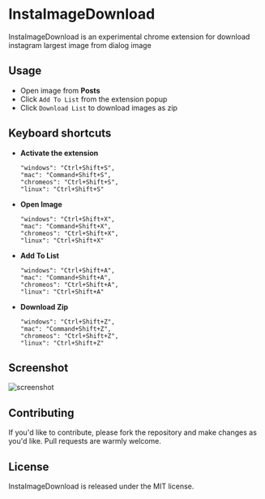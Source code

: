 
# InstaImageDownload

InstaImageDownload is an experimental chrome extension for download instagram largest image from dialog image

## Usage

- Open image from **Posts** 
- Click `Add To List` from the extension popup
- Click `Download List` to download images as zip

## Keyboard shortcuts

- **Activate the extension**
	```
	"windows": "Ctrl+Shift+S",
	"mac": "Command+Shift+S",
	"chromeos": "Ctrl+Shift+S",
	"linux": "Ctrl+Shift+S"
	```  
- **Open Image**
	```
	"windows": "Ctrl+Shift+X",
	"mac": "Command+Shift+X",
	"chromeos": "Ctrl+Shift+X",
	"linux": "Ctrl+Shift+X"
	```  
- **Add To List**
	```
	"windows": "Ctrl+Shift+A",
	"mac": "Command+Shift+A",
	"chromeos": "Ctrl+Shift+A",
	"linux": "Ctrl+Shift+A"
	```  
- **Download Zip**
	```
	"windows": "Ctrl+Shift+Z",
	"mac": "Command+Shift+Z",
	"chromeos": "Ctrl+Shift+Z",
	"linux": "Ctrl+Shift+Z"
	```  

## Screenshot
![screenshot](https://user-images.githubusercontent.com/3435332/46241356-7c4d3b80-c3ea-11e8-99c7-ed34331b3303.gif)

## Contributing

If you'd like to contribute, please fork the repository and make changes as you'd like. Pull requests are warmly welcome.

## License

InstaImageDownload is released under the MIT license.
